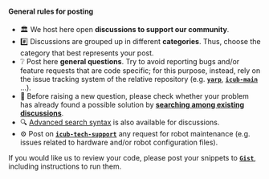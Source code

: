 
#### General rules for posting

- 🏛 We host here open **discussions to support our community**.
- #️⃣ Discussions are grouped up in different **categories**. Thus, choose the category that best represents your post.
- ❔ Post here **general questions**. Try to avoid reporting bugs and/or feature requests that are code specific;
  for this purpose, instead, rely on the issue tracking system of the relative repository (e.g. [**`yarp`**](https://github.com/robotology/yarp),
  [**`icub-main`**](https://github.com/robotology/icub-main) ...).
- 👀 Before raising a new question, please check whether your problem has already found a possible solution by
  [**searching among existing discussions**](../../../discussions).
- 🔍 [Advanced search syntax][1] is also available for discussions.
- ⚙ Post on [**`icub-tech-support`**](https://github.com/robotology/icub-tech-support) any request for robot maintenance
  (e.g. issues related to hardware and/or robot configuration files).

If you would like us to review your code, please post your snippets to [**`Gist`**](https://gist.github.com),
including instructions to run them.

[1]: https://docs.github.com/en/free-pro-team@latest/github/searching-for-information-on-github/searching-issues-and-pull-requests
